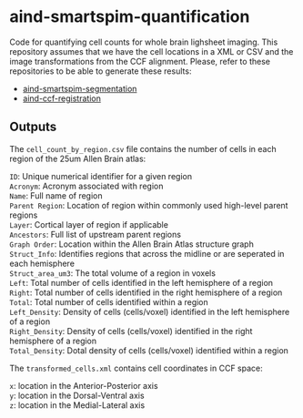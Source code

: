 # aind-smartspim-quantification

Code for quantifying cell counts for whole brain lighsheet imaging. This repository assumes that we have the cell locations in a XML or CSV and the image transformations from the CCF alignment.
Please, refer to these repositories to be able to generate these results:

- [aind-smartspim-segmentation](https://github.com/AllenNeuralDynamics/aind-SmartSPIM-segmentation)
- [aind-ccf-registration](https://github.com/AllenNeuralDynamics/aind-ccf-registration)

## Outputs

The `cell_count_by_region.csv` file contains the number of cells in each region of the 25um Allen Brain atlas:

`ID`: Unique numerical identifier for a given region  
`Acronym`: Acronym associated with region  
`Name`: Full name of region  
`Parent Region`: Location of region within commonly used high-level parent regions  
`Layer`: Cortical layer of region if applicable  
`Ancestors`: Full list of upstream parent regions  
`Graph Order`: Location within the Allen Brain Atlas structure graph  
`Struct_Info`: Identifies regions that across the midline or are seperated in each hemisphere     
`Struct_area_um3`: The total volume of a region in voxels   
`Left`: Total number of cells identified in the left hemisphere of a region  
`Right`: Total number of cells identified in the right hemisphere of a region  
`Total`: Total number of cells identified within a region  
`Left_Density`: Density of cells (cells/voxel) identified in the left hemisphere of a region  
`Right_Density`: Density of cells (cells/voxel) identified in the right hemisphere of a region  
`Total_Density`: Dotal density of cells (cells/voxel) identified within a region  

The `transformed_cells.xml` contains cell coordinates in CCF space:

`x`: location in the Anterior-Posterior axis  
`y`: location in the Dorsal-Ventral axis  
`z`: location in the Medial-Lateral axis  

